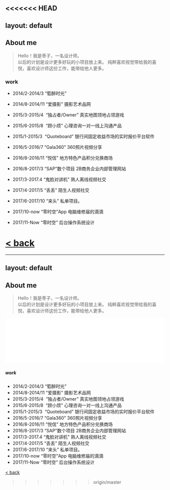 <<<<<<< HEAD
---
layout: default
---

## About me
> Hello！我是枣子，一名设计师。  
> 以后的计划是设计更多好玩的小项目放上来。 
> 纯粹喜欢视觉带给我的喜悦，喜欢设计师这份工作，能带给他人更多。
  
  
### work
- 2014/2-2014/3
	“萄醉时光” 

- 2014/8-2014/11
	“爱摄影” 摄影艺术品网
	  
- 2015/3-2015/4 
	“独占者/Owner”
	真实地图领地占领游戏

- 2015/6-2015/8 
	“顾小烦”
	心理咨询一对一线上沟通产品

- 2015/1-2015/3 
	“Quoteboard”
	银行间固定收益市场的实时报价平台软件

- 2016/5-2016/7
	“Gala360”
	360照片视频分享
	  
- 2016/8-2016/11
	“悦信”
	地方特色产品积分兑换商场

- 2016/8-2017/3
	“SAP”数个项目
	2B商务企业内部管理网站
	  
- 2017/3-2017.4
	“鬼脸对讲机”
	熟人离线视频社交
	  
- 2017/4-2017/5
	“丢丢”
	陌生人视频社交
	  
- 2017/6-2017/10
	“来头”
	私单项目。
	  
- 2017/10-now
	“零时空”App
	电脑维修届的滴滴
	  
- 2017/11-Now
	“零时空”
	后台操作系统设计
	  


[< back](./)
=======
---
layout: default
---

## About me
> Hello！我是枣子，一名设计师。  
> 以后的计划是设计更多好玩的小项目放上来。 
> 纯粹喜欢视觉带给我的喜悦，喜欢设计师这份工作，能带给他人更多。



![bg](assets/pic/empty.png)


##### work

- 2014/2-2014/3
  “萄醉时光” 
- 2014/8-2014/11
  “爱摄影” 摄影艺术品网
- 2015/3-2015/4 
  “独占者/Owner”
  真实地图领地占领游戏
- 2015/6-2015/8 
  “顾小烦”
  心理咨询一对一线上沟通产品
- 2015/1-2015/3 
  “Quoteboard”
  银行间固定收益市场的实时报价平台软件
- 2016/5-2016/7
  “Gala360”
  360照片视频分享
- 2016/8-2016/11
  “悦信”
  地方特色产品积分兑换商场
- 2016/8-2017/3
  “SAP”数个项目
  2B商务企业内部管理网站
- 2017/3-2017.4
  “鬼脸对讲机”
  熟人离线视频社交
- 2017/4-2017/5
  “丢丢”
  陌生人视频社交
- 2017/6-2017/10
  “来头”
  私单项目。
- 2017/10-now
  “零时空”App
  电脑维修届的滴滴
- 2017/11-Now
  “零时空”
  后台操作系统设计






[<  back](./)
>>>>>>> origin/master

